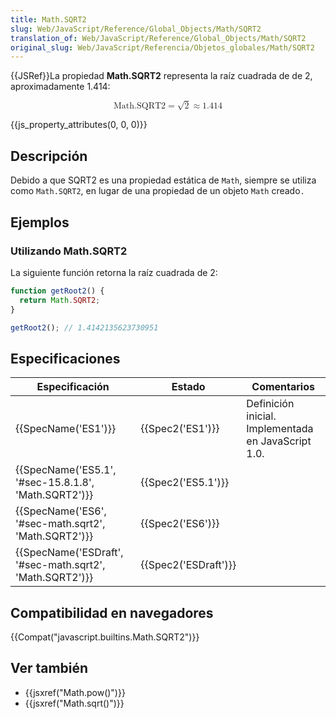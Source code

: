```yaml
---
title: Math.SQRT2
slug: Web/JavaScript/Reference/Global_Objects/Math/SQRT2
translation_of: Web/JavaScript/Reference/Global_Objects/Math/SQRT2
original_slug: Web/JavaScript/Referencia/Objetos_globales/Math/SQRT2
---
```

{{JSRef}}La propiedad **Math.SQRT2** representa la raíz cuadrada de de 2, aproximadamente 1.414:

<math display="block"><semantics><mrow><mstyle mathvariant="monospace"><mi>Math.SQRT2</mi></mstyle><mo>=</mo><msqrt><mn>2</mn></msqrt><mo>≈</mo><mn>1.414</mn></mrow><annotation encoding="TeX">\mathtt{\mi{Math.SQRT2}} = \sqrt{2} \approx 1.414</annotation></semantics></math>

{{js_property_attributes(0, 0, 0)}}

## Descripción

Debido a que SQRT2 es una propiedad estática de `Math`, siempre se utiliza como `Math.SQRT2`, en lugar de una propiedad de un objeto `Math` creado`.`

## Ejemplos

### Utilizando Math.SQRT2

La siguiente función retorna la raíz cuadrada de 2:

```js
function getRoot2() {
  return Math.SQRT2;
}

getRoot2(); // 1.4142135623730951
```

## Especificaciones

| Especificación                                                               | Estado                       | Comentarios                                         |
| ---------------------------------------------------------------------------- | ---------------------------- | --------------------------------------------------- |
| {{SpecName('ES1')}}                                                     | {{Spec2('ES1')}}         | Definición inicial. Implementada en JavaScript 1.0. |
| {{SpecName('ES5.1', '#sec-15.8.1.8', 'Math.SQRT2')}}         | {{Spec2('ES5.1')}}     |                                                     |
| {{SpecName('ES6', '#sec-math.sqrt2', 'Math.SQRT2')}}         | {{Spec2('ES6')}}         |                                                     |
| {{SpecName('ESDraft', '#sec-math.sqrt2', 'Math.SQRT2')}} | {{Spec2('ESDraft')}} |                                                     |

## Compatibilidad en navegadores

{{Compat("javascript.builtins.Math.SQRT2")}}

## Ver también

- {{jsxref("Math.pow()")}}
- {{jsxref("Math.sqrt()")}}

